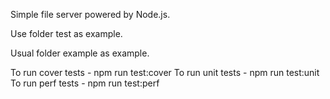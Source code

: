 Simple file server powered by Node.js.

Use folder test as example.

Usual folder example as example.

To run cover tests - npm run test:cover
To run unit tests - npm run test:unit
To run perf tests - npm run test:perf
